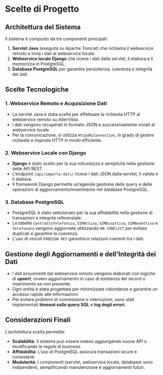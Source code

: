 # Scelte di Progetto

## Architettura del Sistema
Il sistema è composto da tre componenti principali:
1. **Servlet Java** (eseguita su Apache Tomcat) che richiama il webservice remoto e invia i dati al webservice locale.
2. **Webservice locale Django** che riceve i dati dalla servlet, li elabora e li memorizza in PostgreSQL.
3. **Database PostgreSQL** per garantire persistenza, coerenza e integrità dei dati.

## Scelte Tecnologiche

### **1. Webservice Remoto e Acquisizione Dati**
- La servlet Java è stata scelta per effettuare la richiesta HTTP al webservice remoto su AlterVista.
- I dati vengono recuperati in formato JSON e successivamente inviati al webservice locale.
- Per la comunicazione, si utilizza `HttpURLConnection`, in grado di gestire richieste e risposte HTTP in modo efficiente.

### **2. Webservice Locale con Django**
- **Django** è stato scelto per la sua robustezza e semplicità nella gestione delle API REST.
- L’endpoint `/api/importa-dati/` riceve i dati JSON dalla servlet, li valida e li elabora.
- Il framework Django permette un’agevole gestione delle query e delle operazioni di aggiornamento/inserimento nel database PostgreSQL.

### **3. Database PostgreSQL**
- PostgreSQL è stato selezionato per la sua affidabilità nella gestione di transazioni e integrità referenziale.
- Le tabelle `ContrattoTelefonico`, `SIMAttiva`, `SIMDisattiva`, `SIMNonAttiva` e `Telefonata` vengono aggiornate utilizzando `ON CONFLICT` per evitare duplicati e garantire la coerenza.
- L'uso di vincoli `FOREIGN KEY` garantisce relazioni coerenti tra i dati.

## Gestione degli Aggiornamenti e dell'Integrità dei Dati
- I dati provenienti dal webservice remoto vengono elaborati con logiche di **upsert**, ovvero aggiornamento in caso di esistenza del record o inserimento se non presente.
- Ogni entità è stata progettata per minimizzare ridondanze e garantire un accesso rapido alle informazioni.
- Per evitare problemi di connessione o interruzioni, sono stati implementati **timeout sulle query SQL** e **log degli errori**.

## Considerazioni Finali
L’architettura scelta permette:
- **Scalabilità**: Il sistema può essere esteso aggiungendo nuove API o modificando le regole di business.
- **Affidabilità**: L’uso di PostgreSQL assicura transazioni sicure e consistenti.
- **Modularità**: I componenti (servlet, webservice locale, database) sono indipendenti, semplificando manutenzione e aggiornamenti futuri.


